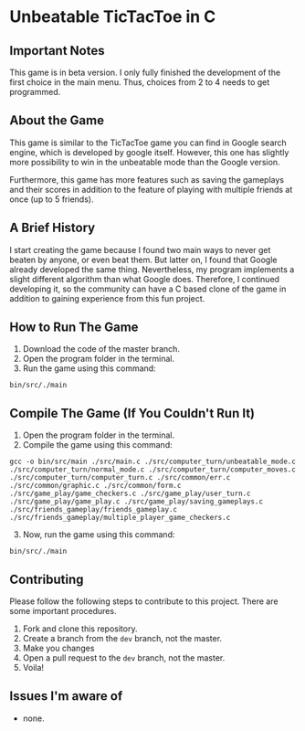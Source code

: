# Unbeatable TicTacToe in C


## Important Notes

This game is in beta version. I only fully finished the development of the first choice in the main menu. Thus, choices from 2 to 4 needs to get programmed.


## About the Game

This game is similar to the TicTacToe game you can find in Google search engine, which is developed by google itself. However, this one has slightly more possibility to win in the unbeatable mode than the Google version.

Furthermore, this game has more features such as saving the gameplays and their scores in addition to the feature of playing with multiple friends at once (up to 5 friends).


## A Brief History

I start creating the game because I found two main ways to never get beaten by anyone, or even beat them. But latter on, I found that Google already developed the same thing. Nevertheless, my program implements a slight different algorithm than what Google does. Therefore, I continued developing it, so the community can have a C based clone of the game in addition to gaining experience from this fun project.

## How to Run The Game

1. Download the code of the master branch.
2. Open the program folder in the terminal.
3. Run the game using this command:

```
bin/src/./main
```

## Compile The Game (If You Couldn't Run It)

1. Open the program folder in the terminal.
2. Compile the game using this command:

```
gcc -o bin/src/main ./src/main.c ./src/computer_turn/unbeatable_mode.c ./src/computer_turn/normal_mode.c ./src/computer_turn/computer_moves.c ./src/computer_turn/computer_turn.c ./src/common/err.c ./src/common/graphic.c ./src/common/form.c ./src/game_play/game_checkers.c ./src/game_play/user_turn.c ./src/game_play/game_play.c ./src/game_play/saving_gameplays.c ./src/friends_gameplay/friends_gameplay.c ./src/friends_gameplay/multiple_player_game_checkers.c
```

3. Now, run the game using this command:

```
bin/src/./main
```

## Contributing

Please follow the following steps to contribute to this project. There are some important procedures.

1. Fork and clone this repository.
2. Create a branch from the `dev` branch, not the master.
3. Make you changes
4. Open a pull request to the `dev` branch, not the master.
5. Voila!

## Issues I'm aware of

- none.
